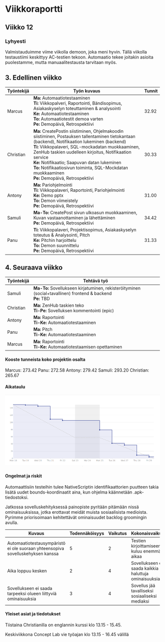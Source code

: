 # Viikkoraportti
## Viikko 12
### Lyhyesti

Valmistauduimme viime viikolla demoon, joka meni hyvin. Tällä viikolla testaustiimi keskittyy AC-testien tekoon. Automaatio tekee joitakin asioita puolestamme, mutta manuaalitestausta tarvitaan myös.


## 3. Edellinen viikko	

Työntekijä | Työn kuvaus | Tunnit
-----|-----|-----
Marcus |    **Ma:** Automaatiotestaaminen <br> **Ti:** Viikkopalveri, Raportointi, Bändisopimus, Asiakaskyselyn toteuttaminen & analysointi <br> **Ke:** Automaatiotestaaminen <br> **To:** Automaatiotestit demoa varten <br> **Pe:** Demopäivä, Retrospektiivi | 32.92
Christian | **Ma:** CreatePostin siistiminen, Ohjelmakoodin siistiminen, Postauksen tallentaminen tietokantaan (backend), Notifikaation lukeminen (backend) <br> **Ti:** Viikkopalaveri, SQL-mockadatan muokkaaminen, ZenHub taskien uudelleen kirjoitus, Notifikaation service <br> **Ke:** Notifikaatio; Saapuvan datan lukeminen <br> **To:** Notifikaatiosivun toiminta, SQL-Mockdatan muokkaaminen <br> **Pe:** Demopäivä, Retrospektiivi | 30.33
Antony |    **Ma:** Pariohjelmointi <br> **Ti:** Viikkopalaveri, Raportointi, Pariohjelmointi <br> **Ke:** Demo pptx <br> **To:** Demon viimeistely <br> **Pe:** Demopäivä, Retrospektiivi | 31.00
Samuli |    **Ma-To:** CreatePost sivun ulkoasun muokkaaminen, Kuvan vastaanottaminen ja lähettäminen <br> **Pe:** Demopäivä, Retrospektiivi | 34.42
Panu |      **Ti:** Viikkopalaveri, Projektisopimus, Asiakaskyselyn toteutus & Analysointi, Pitch <br> **Ke:** Pitchin harjoittelu <br> **To:** Demon suunnittelu <br> **Pe:** Demopäivä, Retrospektiivi | 31.33

## 4. Seuraava viikko	

Työntekijä | Tehtävä työ
-----|-----
Samuli |    **Ma-To:** Sovellukseen kirjatuminen, rekisteröityminen (social+tavallinen) frontend & backend <br> **Pe:** TBD
Christian | **Ma:** ZenHub taskien teko <br> **Ti-Pe:** Sovelluksen kommentointi (epic)
Antony |    **Ma:** Raportointi <br> **Ti-Ke:** Automaatiotestaaminen
Panu |      **Ma:** Pitch <br> **Ti-Ke:** Automaatiotestaaminen
Marcus |    **Ma:** Raportointi <br> **Ti-Ke:** Automaatiotestaamisen opettaminen

#### Kooste tunneista koko projektin osalta

Marcus: 273.42
Panu: 272.58
Antony: 279.42
Samuli: 293.20
Christian: 265.67

#### Aikataulu

![burndown](../../kuvat/vko12-burndown.png)

#### Ongelmat ja riskit

Automaattisiin testeihin tulee NativeScriptin identifikaattorien puutteen takia lisätä uudet bounds-koordinaatit aina, kun ohjelma käännetään .apk-tiedostoksi.

Jatkossa sovelluskehityksessä painopiste pyritään pitämään nissä ominaisuuksissa, jotka erottavat meidät muista sosiaalisista medioista. Pyrimme priorisoimaan kehitettävät ominaisuudet backlog groomingin avulla.

Kuvaus | Todennäköisyys | Vaikutus | Kokonaisvaikutus
----|----|----|----
Automaatiotestausympäristö ei ole suoraan yhteensopiva sovelluskehyksen kanssa | 5 | 2 | Testien kirjoittamiseen kuluu enemmän aikaa
Aika loppuu kesken | 2 | 4 | Sovellukseen ei saada kaikkia haluttuja ominaisuuksia
Sovellukseen ei saada tarpeeksi olueen liittyviä ominaisuuksia | 3 | 4 | Sovellus jää tavalliseksi sosiaaliseksi mediaksi



#### Yleiset asiat ja tiedotukset

Tiistaina Christianilla on englannin kurssi klo 13.15 - 15.45.

Keskiviikkona Concept Lab vie työajan klo 13.15 - 16.45 välillä